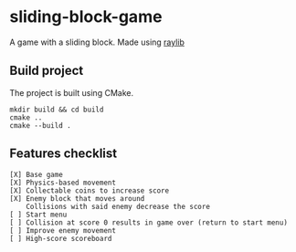 # sliding-block-game
A game with a sliding block. Made using [raylib](https://www.raylib.com/)

## Build project

The project is built using CMake.

```
mkdir build && cd build
cmake ..
cmake --build .
```

## Features checklist

```
[X] Base game
[X] Physics-based movement
[X] Collectable coins to increase score
[X] Enemy block that moves around
    Collisions with said enemy decrease the score
[ ] Start menu
[ ] Collision at score 0 results in game over (return to start menu)
[ ] Improve enemy movement
[ ] High-score scoreboard
```
